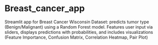 # Breast_cancer_app
Streamlit app for Breast Cancer Wisconsin Dataset: predicts tumor type (Benign/Malignant) using a Random Forest model. Features user input via sliders, displays predictions with probabilities, and includes visualizations (Feature Importance, Confusion Matrix, Correlation Heatmap, Pair Plot)
